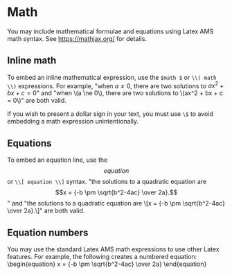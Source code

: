# Math

You may include mathematical formulae and equations using Latex AMS math syntax. See https://mathjax.org/ for details.

## Inline math

To embed an inline mathematical expression, use the `$math $` or `\\( math \\)` expressions.  For example, "when $a \ne 0$, there are two solutions to $ax^2 + bx + c = 0$" and "when \\(a \ne 0\\), there are two solutions to \\(ax^2 + bx + c = 0\\)" are both valid.

If you wish to present a dollar sign in your text, you must use `\$` to avoid embedding a math expression unintentionally.

## Equations

To embed an equation line, use the $$ equation $$ or `\\[ equation \\]` syntax.
"the solutions to a quadratic equation are $$x = {-b \pm \sqrt{b^2-4ac} \over 2a}.$$"
and
"the solutions to a quadratic equation are \\[x = {-b \pm \sqrt{b^2-4ac} \over 2a}.\\]"
are both valid.

## Equation numbers

You may use the standard Latex AMS math expressions to use other Latex features. For example, the following creates a numbered equation:
\\begin{equation}
    x = {-b \\pm \\sqrt{b^2-4ac} \\over 2a}
\\end{equation}